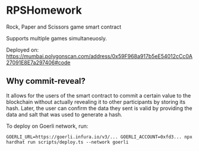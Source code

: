 # RPSHomework

Rock, Paper and Scissors game smart contract

Supports multiple games simultaneuosly.

Deployed on: https://mumbai.polygonscan.com/address/0x59F968a917b5eE54012cCc0A27091E8E7a297406#code

## Why commit-reveal?

It allows for the users of the smart contract to commit a certain value to the blockchain without actually revealing it to other participants by storing its hash. Later, the user can confirm the data they sent is valid by providing the data and salt that was used to generate a hash.

To deploy on Goerli network, run:

```shell
GOERLI_URL=https://goerli.infura.io/v3/... GOERLI_ACCOUNT=0xfd3... npx hardhat run scripts/deploy.ts --network goerli
```
